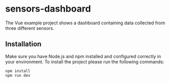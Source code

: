 # sensors-dashboard

The Vue example project shows a dashboard containing data collected from three different sensors.

## Installation

Make sure you have Node.js and npm installed and configured correctly in your environment. To install the project please run the following commands:

```shell
npm install
npm run dev
```
